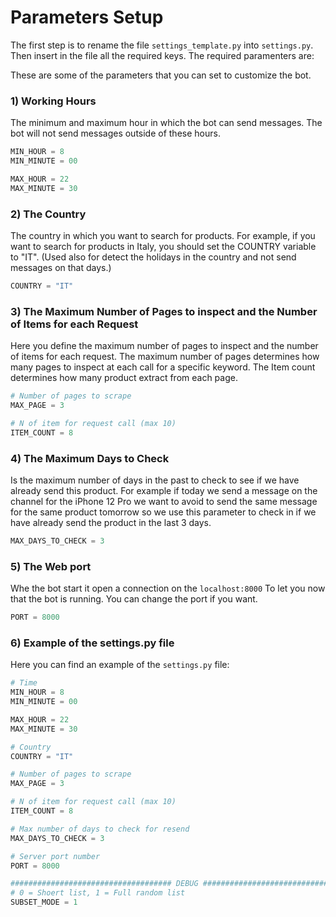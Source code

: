 # Parameters Setup
The first step is to rename the file `settings_template.py` into `settings.py`. Then insert in the file all the required keys.
The required paramenters are:

These are some of the parameters that you can set to customize the bot.


### 1) Working Hours
The minimum and maximum hour in which the bot can send messages. The bot will not send messages outside of these hours.

```python
MIN_HOUR = 8
MIN_MINUTE = 00

MAX_HOUR = 22
MAX_MINUTE = 30
```

### 2) The Country
The country in which you want to search for products. For example, if you want to search for products in Italy, you should set the COUNTRY variable to "IT". (Used also for detect the holidays in the country and not send messages on that days.)
```python
COUNTRY = "IT"
```

### 3) The Maximum Number of Pages to inspect and the Number of Items for each Request
Here you define the maximum number of pages to inspect and the number of items for each request. The maximum number of pages determines how many pages to inspect at each call for a specific keyword. The Item count determines how many product extract from each page.
```python
# Number of pages to scrape
MAX_PAGE = 3

# N of item for request call (max 10)
ITEM_COUNT = 8
```

### 4) The Maximum Days to Check
Is the maximum number of days in the past to check to see if we have already send this product. For example if today we send a message on the channel for the iPhone 12 Pro we want to avoid to send the same message for the same product tomorrow so we use this parameter to check in if we have already send the product in the last 3 days.
```python
MAX_DAYS_TO_CHECK = 3
```

### 5) The Web port
Whe the bot start it open a connection on the `localhost:8000` To let you now that the bot is running. You can change the port if you want.
```python
PORT = 8000
```

### 6) Example of the settings.py file
Here you can find an example of the `settings.py` file:
```python
# Time
MIN_HOUR = 8
MIN_MINUTE = 00

MAX_HOUR = 22
MAX_MINUTE = 30

# Country
COUNTRY = "IT"

# Number of pages to scrape
MAX_PAGE = 3

# N of item for request call (max 10)
ITEM_COUNT = 8

# Max number of days to check for resend
MAX_DAYS_TO_CHECK = 3

# Server port number
PORT = 8000

#################################### DEBUG ####################################
# 0 = Shoert list, 1 = Full random list
SUBSET_MODE = 1
```